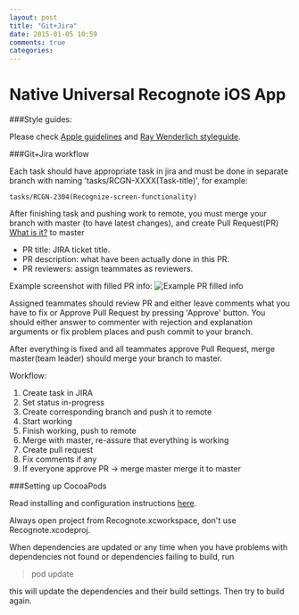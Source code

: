 ```yaml
---
layout: post
title: "Git+Jira"
date: 2015-01-05 10:59
comments: true
categories: 
---
```


Native Universal Recognote iOS App
===

###Style guides:

Please check [Apple guidelines](https://developer.apple.com/library/mac/documentation/Cocoa/Conceptual/CodingGuidelines/CodingGuidelines.html) and [Ray Wenderlich styleguide](https://github.com/raywenderlich/swift-style-guide).

###Git+Jira workflow

Each task should have appropriate task in jira and must be done in separate branch with naming 'tasks/RCGN-XXXX(Task-title)', for example:

	tasks/RCGN-2304(Recognize-screen-functionality)

After finishing task and pushing work to remote, you must merge your branch with master (to have latest changes), and create Pull Request(PR) [What is it?](https://confluence.atlassian.com/display/BITBUCKET/Work+with+pull+requests) to master

* PR title: JIRA ticket title.
* PR description: what have been actually done in this PR.
* PR reviewers: assign teammates as reviewers. 

Example screenshot with filled PR info:
![Example PR filled info](http://i.imgur.com/fSj6dNE.png)
	
Assigned teammates should review PR and either leave comments what you have to fix or Approve Pull Request by pressing 'Approve' button. You should either answer to commenter with rejection and explanation arguments or fix problem places and push commit to your branch.

After everything is fixed and all teammates approve Pull Request, merge master(team leader) should merge your branch to master.

Workflow: 

1. Create task in JIRA
2. Set status in-progress
3. Create corresponding branch and push it to remote
4. Start working
5. Finish working, push to remote
6. Merge with master, re-assure that everything is working
7. Create pull request
8. Fix comments if any
9. If everyone approve PR -> merge master merge it to master

###Setting up CocoaPods

Read installing and configuration instructions [here](http://guides.cocoapods.org/using/getting-started.html).
 
Always open project from Recognote.xcworkspace, don't use Recognote.xcodeproj.

When dependencies are updated or any time when you have problems with dependencies not found or dependencies failing to build, run

>pod update

this will update the dependencies and their build settings. Then try to build again.